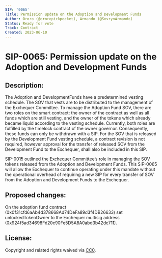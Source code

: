 ```yaml
---
SIP: '0065'
Title: Permission update on the Adoption and Development Funds
Author: Ororo (@ororopickpocket), Armando (@SovrynArmando)
Status: Ready for vote
Track: Contract
Created: 2023-06-10
---
```


# SIP-0065: Permission update on the Adoption and Development Funds

## Description:
The Adoption and DevelopmentFunds have a predetermined vesting schedule. The SOV that vests are to be distributed to the management of the Exchequer Committee. To manage the Adoption Fund SOV, there are two roles on the smart contract: the owner of the contract as well as all funds which are still vesting, and the owner of the tokens which already became liquid according to the vesting schedule. Currently, both roles are fulfilled by the timelock contract of the owner governor. Consequently, these funds can only be withdrawn with a SIP. For the SOV that is released by the Development Fund vesting schedule, a contract revision is not required, however approval for the transfer of released SOV from the Development Fund to the Exchequer, shall also be included in this SIP.

SIP-0015 outlined the Exchequer Committee’s role in managing the SOV tokens released from the Adoption and Development Funds.  This SIP-0065 will allow the Exchequer to continue operating under this mandate without the operational overhead of requiring a new SIP for every transfer of SOV from the Adoption and Development Funds to the Exchequer. 

## Proposed changes:
On the adoption fund contract (0x0f31cfd6aAb4d378668Ad74DeFa89d3f4DB26633) set unlockedTokenOwner to the Exchequer multisig address (0x924f5ad34698Fd20c90Fe5D5A8A0abd3b42dc711).

## License:
Copyright and related rights waived via [CC0](https://creativecommons.org/publicdomain/zero/1.0/).
